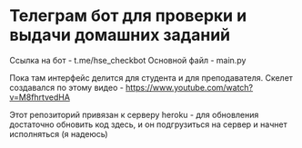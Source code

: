 # Телеграм бот для проверки и выдачи домашних заданий
 
 Ссылка на бот - t.me/hse_checkbot Основной файл - main.py
 
 Пока там интерфейс делится для студента и для преподавателя. Скелет создавался по этому видео - https://www.youtube.com/watch?v=M8fhrtvedHA
 
 Этот репозиторий привязан к серверу heroku - для обновления достаточно обновить код здесь, и он подгрузиться на сервер и начнет исполняться (я надеюсь)
 
 
